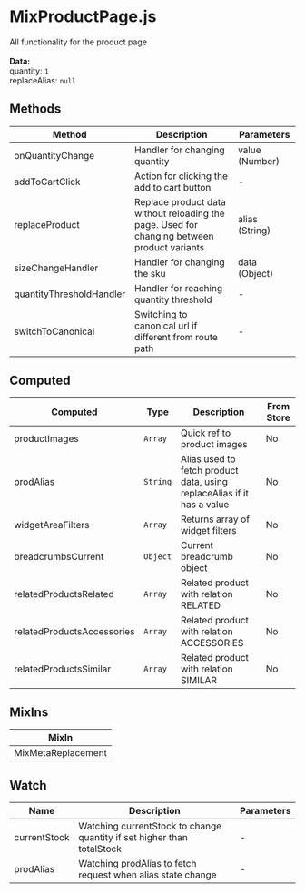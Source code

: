 # MixProductPage.js

All functionality for the product page<br><br> **Data:**<br> quantity: `1`<br> replaceAlias: `null`<br>

## Methods

<!-- @vuese:MixProductPage.js:methods:start -->
|Method|Description|Parameters|
|---|---|---|
|onQuantityChange|Handler for changing quantity|value (Number)|
|addToCartClick|Action for clicking the add to cart button|-|
|replaceProduct|Replace product data without reloading the page. Used for changing between product variants|alias (String)|
|sizeChangeHandler|Handler for changing the sku|data (Object)|
|quantityThresholdHandler|Handler for reaching quantity threshold|-|
|switchToCanonical|Switching to canonical url if different from route path|-|

<!-- @vuese:MixProductPage.js:methods:end -->


## Computed

<!-- @vuese:MixProductPage.js:computed:start -->
|Computed|Type|Description|From Store|
|---|---|---|---|
|productImages|`Array`|Quick ref to product images|No|
|prodAlias|`String`|Alias used to fetch product data, using replaceAlias if it has a value|No|
|widgetAreaFilters|`Array`|Returns array of widget filters|No|
|breadcrumbsCurrent|`Object`|Current breadcrumb object|No|
|relatedProductsRelated|`Array`|Related product with relation RELATED|No|
|relatedProductsAccessories|`Array`|Related product with relation ACCESSORIES|No|
|relatedProductsSimilar|`Array`|Related product with relation SIMILAR|No|

<!-- @vuese:MixProductPage.js:computed:end -->


## MixIns

<!-- @vuese:MixProductPage.js:mixIns:start -->
|MixIn|
|---|
|MixMetaReplacement|

<!-- @vuese:MixProductPage.js:mixIns:end -->


## Watch

<!-- @vuese:MixProductPage.js:watch:start -->
|Name|Description|Parameters|
|---|---|---|
|currentStock|Watching currentStock to change quantity if set higher than totalStock|-|
|prodAlias|Watching prodAlias to fetch request when alias state change|-|

<!-- @vuese:MixProductPage.js:watch:end -->


